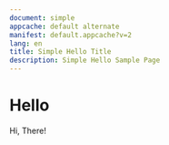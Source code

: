 ```yaml
---
document: simple
appcache: default alternate
manifest: default.appcache?v=2
lang: en
title: Simple Hello Title
description: Simple Hello Sample Page
---
```


Hello
=====

Hi, There!

